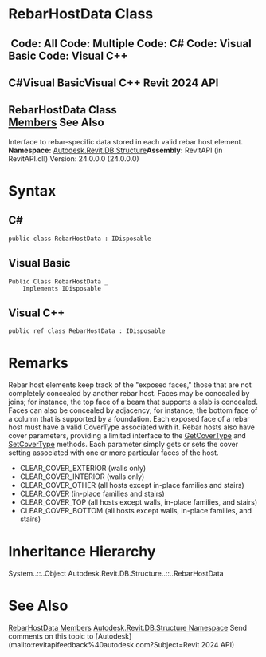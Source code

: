 # RebarHostData Class

﻿
 Code: All Code: Multiple Code: C# Code: Visual Basic Code: Visual C++   
---  
C#Visual BasicVisual C++
Revit 2024 API  
---  
RebarHostData Class  
[Members](ae82ed13-a781-0e4f-e218-16abc2da188d.md "RebarHostData Members") See Also  
---  
Interface to rebar-specific data stored in each valid rebar host element. 
**Namespace:** [Autodesk.Revit.DB.Structure](d586b341-f687-9d90-e96d-255806b7d4fc.md "Autodesk.Revit.DB.Structure Namespace")**Assembly:** RevitAPI (in RevitAPI.dll) Version: 24.0.0.0 (24.0.0.0)
# Syntax
C#  
---  
```text
public class RebarHostData : IDisposable
```
  
Visual Basic  
---  
```text
Public Class RebarHostData _
	Implements IDisposable
```
  
Visual C++  
---  
```text
public ref class RebarHostData : IDisposable
```
  
# Remarks
Rebar host elements keep track of the "exposed faces," those that are not completely concealed by another rebar host. Faces may be concealed by joins; for instance, the top face of a beam that supports a slab is concealed. Faces can also be concealed by adjacency; for instance, the bottom face of a column that is supported by a foundation. Each exposed face of a rebar host must have a valid CoverType associated with it.
Rebar hosts also have cover parameters, providing a limited interface to the [GetCoverType](4d952f72-42b5-88f1-0788-7e64ff6589bb.md "GetCoverType Method") and [SetCoverType](58674efc-3bf7-d999-78c8-3a490bb601f0.md "SetCoverType Method") methods. Each parameter simply gets or sets the cover setting associated with one or more particular faces of the host.
  * CLEAR_COVER_EXTERIOR (walls only)
  * CLEAR_COVER_INTERIOR (walls only)
  * CLEAR_COVER_OTHER (all hosts except in-place families and stairs)
  * CLEAR_COVER (in-place families and stairs)
  * CLEAR_COVER_TOP (all hosts except walls, in-place families, and stairs)
  * CLEAR_COVER_BOTTOM (all hosts except walls, in-place families, and stairs)

# Inheritance Hierarchy
System..::..Object Autodesk.Revit.DB.Structure..::..RebarHostData
# See Also
[RebarHostData Members](ae82ed13-a781-0e4f-e218-16abc2da188d.md "RebarHostData Members")
[Autodesk.Revit.DB.Structure Namespace](d586b341-f687-9d90-e96d-255806b7d4fc.md "Autodesk.Revit.DB.Structure Namespace")
Send comments on this topic to [Autodesk](mailto:revitapifeedback%40autodesk.com?Subject=Revit 2024 API)